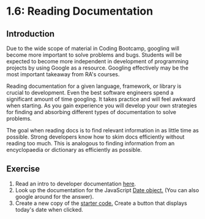 # 1.6: Reading Documentation

## Introduction

Due to the wide scope of material in Coding Bootcamp, googling will become more important to solve problems and bugs. Students will be expected to become more independent in development of programming projects by using Google as a resource. Googling effectively may be the most important takeaway from RA's courses.

Reading documentation for a given language, framework, or library is crucial to development. Even the best software engineers spend a significant amount of time googling. It takes practice and will feel awkward when starting. As you gain experience you will develop your own strategies for finding and absorbing different types of documentation to solve problems.

The goal when reading docs is to find relevant information in as little time as possible. Strong developers know how to skim docs efficiently without reading too much. This is analogous to finding information from an encyclopaedia or dictionary as efficiently as possible.

## Exercise

1. Read an intro to developer documentation [here](http://cassandrawilcox.me/beginners-guide-developer-documentation/).
2. Look up the documentation for the JavaScript [Date object.](https://developer.mozilla.org/en-US/docs/Web/JavaScript/Reference/Global_Objects/Date) \(You can also google around for the answer\).
3. Create a new copy of the [starter code.](https://github.com/rocketacademy/basics-starter-code) Create a button that displays today's date when clicked.

